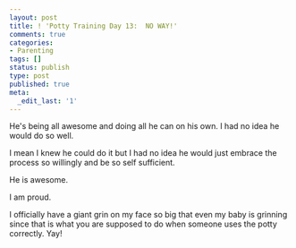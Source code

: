 ```yaml
---
layout: post
title: ! 'Potty Training Day 13:  NO WAY!'
comments: true
categories:
- Parenting
tags: []
status: publish
type: post
published: true
meta:
  _edit_last: '1'
---
```

He's being all awesome and doing all he can on his own.  I had no idea he would do so well.

I mean I knew he could do it but I had no idea he would just embrace the process so willingly and be so self sufficient.

He is awesome.

I am proud.

I officially have a giant grin on my face so big that even my baby is grinning since that is what you are supposed to do when someone uses the potty correctly.  Yay! 
